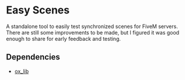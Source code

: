 # Easy Scenes

A standalone tool to easily test synchronized scenes for FiveM servers. There are still some improvements to be made, but I figured it was good enough to share for early feedback and testing.

## Dependencies
- [ox_lib](<https://github.com/overextended/ox_lib/releases>)
